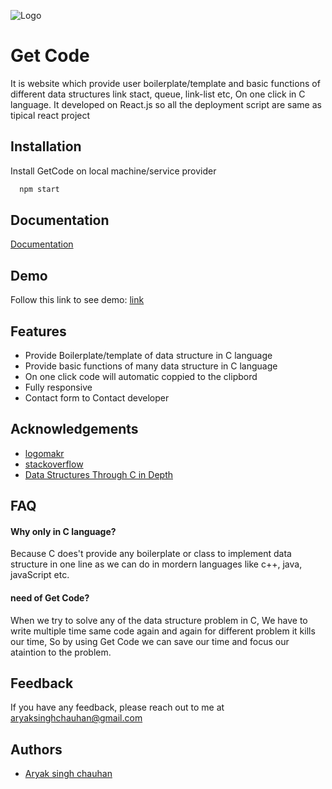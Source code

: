 
![Logo](https://raw.githubusercontent.com/Aryak880/getcode/main/src/components/NavBar/images/1.png)

    
# Get Code

It is website which provide user boilerplate/template and basic functions of different data structures link stact, queue, link-list etc, On one click in C language.
It developed on React.js so all the deployment script are same as tipical react project


## Installation

Install GetCode on local machine/service provider

```bash
  npm start
```
    

## Documentation

[Documentation](https://documentaion-getcode.netlify.app/)

  
## Demo


Follow this link to see demo: 
[link](https://documentaion-getcode.netlify.app/#howToUse)


  
## Features

- Provide Boilerplate/template of data structure in C language
- Provide basic functions of many data structure in C language
- On one click code will automatic coppied to the clipbord
- Fully responsive
- Contact form to Contact developer


  
## Acknowledgements

 - [logomakr](https://logomakr.com/)
 - [stackoverflow](https://stackoverflow.com/)
 - [Data Structures Through C in Depth](https://amzn.to/3grBpkY)

  
## FAQ

#### Why only in C language?    

Because C does't provide any boilerplate or class to implement data structure in one line as we can do in mordern languages like c++, java, javaScript etc.

#### need of Get Code?

When we try to solve any of the data structure problem in C, We have to write multiple time same code again and again for different problem it kills our time, So by using Get Code we can save our time and focus our ataintion to the problem.



  
## Feedback

If you have any feedback, please reach out to me at aryaksinghchauhan@gmail.com

  
## Authors

- [Aryak singh chauhan](https://github.com/Aryak880)

  

